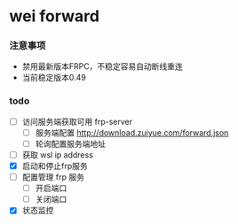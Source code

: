 # wei forward

### 注意事项

- 禁用最新版本FRPC，不稳定容易自动断线重连
- 当前稳定版本0.49

### todo

- [ ] 访问服务端获取可用 frp-server
    - [ ] 服务端配置 http://download.zuiyue.com/forward.json
    - [ ] 轮询配置服务端地址
- [ ] 获取 wsl ip address
- [x] 启动和停止frp服务
- [ ] 配置管理 frp 服务
    - [ ] 开启端口
    - [ ] 关闭端口
- [x] 状态监控